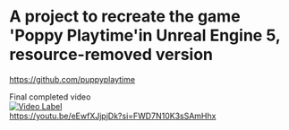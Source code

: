 # A project to recreate the game 'Poppy Playtime'in Unreal Engine 5, resource-removed version  
https://github.com/puppyplaytime  
  

Final completed video  
[![Video Label](http://img.youtube.com/vi/eEwfXJjpjDk/0.jpg)](https://youtu.be/eEwfXJjpjDk)  
https://youtu.be/eEwfXJjpjDk?si=FWD7N10K3sSAmHhx
